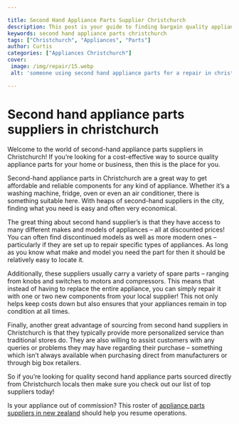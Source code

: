 ```yaml
---

title: Second Hand Appliance Parts Supplier Christchurch
description: This post is your guide to finding bargain quality appliance parts in Christchurch, so read on to learn more about how to save money while still getting the parts you need.
keywords: second hand appliance parts christchurch
tags: ["Christchurch", "Appliances", "Parts"]
author: Curtis
categories: ["Appliances Christchurch"]
cover: 
 image: /img/repair/15.webp
 alt: 'someone using second hand appliance parts for a repair in christchurch'

---
```


# Second hand appliance parts suppliers in christchurch

Welcome to the world of second-hand appliance parts suppliers in Christchurch! If you’re looking for a cost-effective way to source quality appliance parts for your home or business, then this is the place for you. 

Second-hand appliance parts in Christchurch are a great way to get affordable and reliable components for any kind of appliance. Whether it’s a washing machine, fridge, oven or even an air conditioner, there is something suitable here. With heaps of second-hand suppliers in the city, finding what you need is easy and often very economical. 

The great thing about second hand supplier’s is that they have access to many different makes and models of appliances – all at discounted prices! You can often find discontinued models as well as more modern ones – particularly if they are set up to repair specific types of appliances. As long as you know what make and model you need the part for then it should be relatively easy to locate it. 

Additionally, these suppliers usually carry a variety of spare parts – ranging from knobs and switches to motors and compressors. This means that instead of having to replace the entire appliance, you can simply repair it with one or two new components from your local supplier! This not only helps keep costs down but also ensures that your appliances remain in top condition at all times.  

Finally, another great advantage of sourcing from second hand suppliers in Christchurch is that they typically provide more personalized service than traditional stores do. They are also willing to assist customers with any queries or problems they may have regarding their purchase – something which isn’t always available when purchasing direct from manufacturers or through big box retailers. 

So if you’re looking for quality second hand appliance parts sourced directly from Christchurch locals then make sure you check out our list of top suppliers today!

Is your appliance out of commission? This roster of <a href="/pages/appliance-parts-suppliers/new-zealand/">appliance parts suppliers in new zealand</a> should help you resume operations.